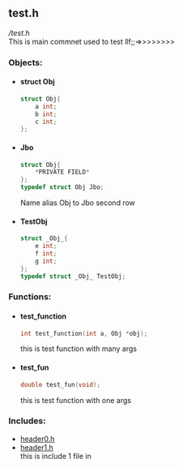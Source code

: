 ## test.h
*/test.h*\
This is main commnet
used to test
llf;;=>>>>>>>>

### **Objects:**
* #### **struct Obj**
	```c
	struct Obj{
		a int;
		b int;
		c int;
	};
	```
* #### **Jbo**
	```c
	struct Obj{
		*PRIVATE FIELD*
	};
	typedef struct Obj Jbo;
	```

	Name alias Obj to Jbo second row
* #### **TestObj**
	```c
	struct _Obj_{
		e int;
		f int;
		g int;
	};
	typedef struct _Obj_ TestObj;
	```

### **Functions:**
* #### **test_function**
	```c
	int test_function(int a, Obj *obj);
	```

	this is test function with many args
* #### **test_fun**
	```c
	double test_fun(void);
	```

	this is test function with one args

### **Includes:**
* [header0.h](Header0)
* [header1.h](Header1)\
	this is include 1 file in